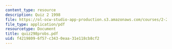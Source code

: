 ```yaml
---
content_type: resource
description: Quiz 2 1998
file: https://ol-ocw-studio-app-production.s3.amazonaws.com/courses/2-24-ocean-wave-interaction-with-ships-and-offshore-energy-systems-13-022-spring-2002/f42198096f57c3430eaa31e118cb8cf2_quiz298probs.pdf
file_type: application/pdf
resourcetype: Document
title: quiz298probs.pdf
uid: f4219809-6f57-c343-0eaa-31e118cb8cf2
---
```

